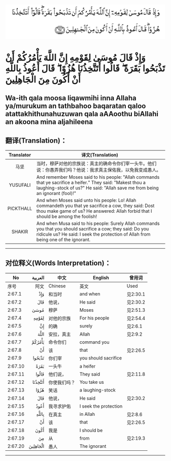 ![002:067.gif](images/002_067.gif)

#  وَإِذْ قَالَ مُوسَىٰ لِقَوْمِهِ إِنَّ اللَّهَ يَأْمُرُكُمْ أَنْ تَذْبَحُوا بَقَرَةً ۖ قَالُوا أَتَتَّخِذُنَا هُزُوًا ۖ قَالَ أَعُوذُ بِاللَّهِ أَنْ أَكُونَ مِنَ الْجَاهِلِينَ 

## Wa-ith qala moosa liqawmihi inna Allaha ya/murukum an tathbahoo baqaratan qaloo atattakhithunahuzuwan qala aAAoothu biAllahi an akoona mina aljahileena

## 翻译(Translation)：

| Translator | 译文(Translation)                                            |
| :--------: | ------------------------------------------------------------ |
|    马坚    | 当时，穆萨对他的宗族说：真主的确命令你们宰一头牛。他们说：你愚弄我们吗？他说：我求真主保佑我，以免我变成愚人。 |
|  YUSUFALI  | And remember Moses said to his people: "Allah commands that ye sacrifice a heifer." They said: "Makest thou a laughing-stock of us?" He said: "Allah save me from being an ignorant (fool)!" |
| PICKTHALL  | And when Moses said unto his people: Lo! Allah commandeth you that ye sacrifice a cow, they said: Dost thou make game of us? He answered: Allah forbid that I should be among the foolish! |
|   SHAKIR   | And when Musa said to his people: Surely Allah commands you that you should sacrifice a cow; they said: Do you ridicule us? He said: I seek the protection of Allah from being one of the ignorant. |

---

## 对位释义(Words Interpretation)：

| No      |  العربية | 中文         | English               | 曾用词   |
| ------- | -------: | ------------ | --------------------- | -------- |
| 序号    |     阿文 | Chinese      | 英文                  | Used     |
| 2:67.1  |      وَإِذْ | 和当时       | and when              | 见2:30.1 |
| 2:67.2  |      قَالَ | 他说，       | He said               | 见2:30.2 |
| 2:67.3  |     مُوسَىٰ | 穆萨         | Moses                 | 见2:51.3 |
| 2:67.4  |    لِقَوْمِهِ | 对他的宗族   | For his people        | 见2:54.4 |
| 2:67.5  |       إِنَّ | 的确         | surely                | 见2:6.1  |
| 2:67.6  |     اللَّهَ | 安拉，真主   | Allah                 | 见2:9.2  |
| 2:67.7  |   يَأْمُرُكُمْ | 命令你们     | command you           |          |
| 2:67.8  |       أَنْ | 该           | that                  | 见2:26.5 |
| 2:67.9  |   تَذْبَحُوا | 你们宰       | you should sacrifice  |          |
| 2:67.10 |     بَقَرَةً | 一头牛       | a heifer              |          |
| 2:67.11 |    قَالُوا | 他们说，     | They said             | 见2:11.8 |
| 2:67.12 |  أَتَتَّخِذُنَا | 你使我们吗？ | You take us           |          |
| 2:67.13 |     هُزُوًا | 笑话         | a laughing-stock      |          |
| 2:67.14 |      قَالَ | 他说，       | He said               | 见2:30.2 |
| 2:67.15 |     أَعُوذُ | 我寻求护佑   | I seek the protection |          |
| 2:67.16 |    بِاللَّهِ | 在真主       | in Allah              | 见2:8.6  |
| 2:67.17 |       أَنْ | 该           | that                  | 见2:26.5 |
| 2:67.18 |     أَكُونَ | 我是         | I should be           |          |
| 2:67.19 |       مِنَ | 从           | from                  | 见2:19.3 |
| 2:67.20 | الْجَاهِلِينَ | 愚人         | The ignorant          |          |

---
